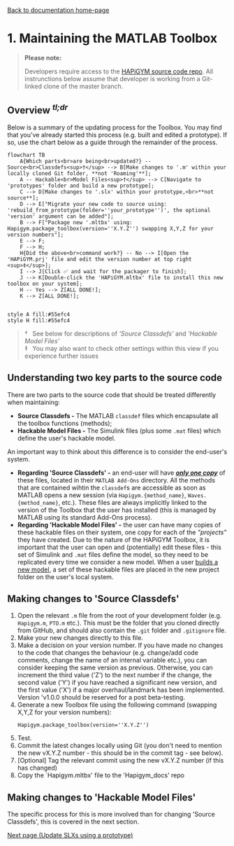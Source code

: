 [Back to documentation home-page](https://github.com/HAPiWEC/HAPiGYM_docs/blob/main/README.md)

# 1. Maintaining the MATLAB Toolbox

> **Please note:**
> 
> Developers require access to the [HAPiGYM source code repo](https://github.com/HAPiWEC/HAPiGYM). All instrunctions below assume that developer is working from a Git-linked clone of the master branch.

## Overview <sup>*tl;dr*</sup>

Below is a summary of the updating process for the Toolbox. You may find that you've already started this process (e.g. built and edited a prototype). If so, use the chart below as a guide through the remainder of the process.


```mermaid
flowchart TB
    A{Which parts<br>are being<br>updated?} -- Source<br>Classdefs<sup>†</sup> --> B[Make changes to '.m' within your locally cloned Git folder, **not 'Roaming'**];
    A -- Hackable<br>Model Files<sup>†</sup> --> C[Navigate to 'prototypes' folder and build a new prototype];
    C --> D[Make changes to '.slx' within your prototype,<br>**not source**];
    D --> E["Migrate your new code to source using: 'rebuild_from_prototype(folder=''your_prototype'')', the optional 'version' argument can be added"];
    B --> F["Package new '.mltbx' using: Hapigym.package_toolbox(version=''X.Y.Z'') swapping X,Y,Z for your version numbers"];
    E --> F;
    F --> H;
    H{Did the above<br>command work?} -- No --> I[Open the 'HAPiGYM.prj' file and edit the version number at top right <sup>‡</sup>];
    I --> J[Click ✅ and wait for the packager to finish];
    J --> K[Double-click the 'HAPiGYM.mltbx' file to install this new toolbox on your system];
    H -- Yes --> Z[ALL DONE!];
    K --> Z[ALL DONE!];

    
style A fill:#55efc4
style H fill:#55efc4
```



> † &ensp;See below for descriptions of *'Source Classdefs'* and *'Hackable Model Files'* <br>
> ‡ &ensp;You may also want to check other settings within this view if you experience further issues

## Understanding two key parts to the source code

There are two parts to the source code that should be treated differently when maintaining:

- **Source Classdefs -** The MATLAB `classdef` files which encapsulate all the toolbox functions (methods);
- **Hackable Model Files -** The Simulink files (plus some `.mat` files) which define the user's hackable model.

An important way to think about this difference is to consider the end-user's system. 
- **Regarding 'Source Classdefs' -** an end-user will have <u>***only one copy***</u> of these files, located in their `MATLAB Add-Ons` directory. All the methods that are contained wihtin the `classdef`s are accessible as soon as MATLAB opens a new session (via `Hapigym.{method_name}`, `Waves.{method_name}`, etc.). These files are always implicitly linked to the version of the Toolbox that the user has installed (this is managed by MATLAB using its standard Add-Ons process).
- **Regarding 'Hackable Model Files' -** the user can have many copies of these hackable files on their system, one copy for each of the *"projects"* they have created. Due to the nature of the HAPiGYM Toolbox, it is important that the user can open and (potentially) edit these files - this set of Simulink and `.mat` files define the model, so they need to be replicated every time we consider a new model. When a user [builds a new model](https://github.com/HAPiWEC/HAPiGYM_docs/blob/main/Pages/Getting-started/1-Quick-start.md), a set of these hackable files are placed in the new project folder on the user's local system.


## Making changes to 'Source Classdefs'

1. Open the relevant `.m` file from the root of your development folder (e.g. `Hapigym.m`, `PTO.m` etc.). This must be the folder that you cloned directly from GitHub, and should also contain the `.git` folder and `.gitignore` file.
2. Make your new changes directly to this file.
3. Make a decision on your version number. If you have made no changes to the code that changes the behaviour (e.g. change/add code comments, change the name of an internal variable etc.), you can consider keeping the same version as previous. Otherwise, you can increment the third value ('Z') to the next number if the change, the second value ('Y') if you have reached a significant new version, and the first value ('X') if a major overhaul/landmark has been implemented. Version 'v1.0.0 should be reserved for a post beta-testing.
4. Generate a new Toolbox file using the following command (swapping X,Y,Z for your version numbers):
   ```
   Hapigym.package_toolbox(version=''X.Y.Z'')
   ```
5. Test.
6. Commit the latest changes locally using Git (you don't need to mention the new vX.Y.Z number - this should be in the commit tag - see below).
7. [Optional] Tag the relevant commit using the new vX.Y.Z number (if this has changed)
8. Copy the `Hapigym.mltbx' file to the 'Hapigym_docs' repo

## Making changes to 'Hackable Model Files'

The specific process for this is more involved than for changing 'Source Classdefs', this is covered in the next section.

[Next page (Update SLXs using a prototype)](https://github.com/HAPiWEC/HAPiGYM_docs/blob/main/Pages/Developer-instructions/2-Update-SLXs-using-a-prototype.md)
